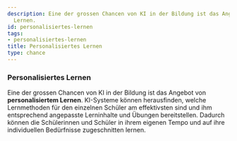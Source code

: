 ```yaml
---
description: Eine der grossen Chancen von KI in der Bildung ist das Angebot von personalisiertem
  Lernen.
id: personalisiertes-lernen
tags:
- personalisiertes-lernen
title: Personalisiertes Lernen
type: chance
---
```



### Personalisiertes Lernen

Eine der grossen Chancen von KI in der Bildung ist das Angebot von **personalisiertem Lernen**. KI-Systeme können herausfinden, welche Lernmethoden für den einzelnen Schüler am effektivsten sind und ihm entsprechend angepasste Lerninhalte und Übungen bereitstellen. Dadurch können die Schülerinnen und Schüler in ihrem eigenen Tempo und auf ihre individuellen Bedürfnisse zugeschnitten lernen.
